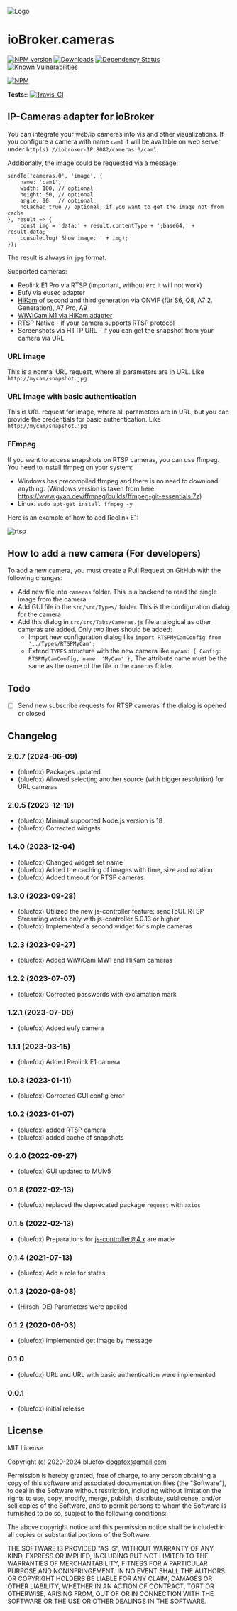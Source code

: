 ![Logo](admin/cameras.png)
# ioBroker.cameras

[![NPM version](http://img.shields.io/npm/v/iobroker.cameras.svg)](https://www.npmjs.com/package/iobroker.cameras)
[![Downloads](https://img.shields.io/npm/dm/iobroker.cameras.svg)](https://www.npmjs.com/package/iobroker.cameras)
[![Dependency Status](https://img.shields.io/david/ioBroker/iobroker.cameras.svg)](https://david-dm.org/ioBroker/iobroker.cameras)
[![Known Vulnerabilities](https://snyk.io/test/github/ioBroker/ioBroker.cameras/badge.svg)](https://snyk.io/test/github/ioBroker/ioBroker.cameras)

[![NPM](https://nodei.co/npm/iobroker.cameras.png?downloads=true)](https://nodei.co/npm/iobroker.cameras/)

**Tests:**: [![Travis-CI](http://img.shields.io/travis/ioBroker/ioBroker.cameras/master.svg)](https://travis-ci.org/ioBroker/ioBroker.cameras)

## IP-Cameras adapter for ioBroker
You can integrate your web/ip cameras into vis and other visualizations.
If you configure a camera with name `cam1` it will be available on 
web server under `http(s)://iobroker-IP:8082/cameras.0/cam1`.

Additionally, the image could be requested via a message:
```
sendTo('cameras.0', 'image', {
    name: 'cam1', 
    width: 100, // optional 
    height: 50, // optional
    angle: 90   // optional
    noCache: true // optional, if you want to get the image not from cache
}, result => {
    const img = 'data:' + result.contentType + ';base64,' + result.data;
    console.log('Show image: ' + img);    
}); 
```

The result is always in `jpg` format.

Supported cameras:
- Reolink E1 Pro via RTSP (important, without `Pro` it will not work)
- Eufy via eusec adapter
- [HiKam](https://support.hikam.de/support/solutions/articles/16000070656-zugriff-auf-kameras-der-2-generation-via-onvif-f%C3%BCr-s6-q8-a7-2-generation-) of second and third generation via ONVIF (für S6, Q8, A7 2. Generation), A7 Pro, A9
- [WIWICam M1 via HiKam adapter](https://www.wiwacam.com/de/mw1-minikamera-kurzanleitung-und-faq/)
- RTSP Native - if your camera supports RTSP protocol
- Screenshots via HTTP URL - if you can get the snapshot from your camera via URL

### URL image
This is a normal URL request, where all parameters are in URL. Like `http://mycam/snapshot.jpg`  

### URL image with basic authentication
This is URL request for image, where all parameters are in URL, but you can provide the credentials for basic authentication. Like `http://mycam/snapshot.jpg`  

### FFmpeg
If you want to access snapshots on RTSP cameras, you can use ffmpeg. You need to install ffmpeg on your system:
- Windows has precompiled ffmpeg and there is no need to download anything. (Windows version is taken from here: https://www.gyan.dev/ffmpeg/builds/ffmpeg-git-essentials.7z) 
- Linux: `sudo apt-get install ffmpeg -y`

Here is an example of how to add Reolink E1:

![rtsp](img/rtsp.png)

## How to add a new camera (For developers)
To add a new camera, you must create a Pull Request on GitHub with the following changes:
- Add new file into `cameras` folder. This is a backend to read the single image from the camera. 
- Add GUI file in the `src/src/Types/` folder. This is the configuration dialog for the camera
- Add this dialog in `src/src/Tabs/Cameras.js` file analogical as other cameras are added. Only two lines should be added:
  - Import new configuration dialog like `import RTSPMyCamConfig from '../Types/RTSPMyCam';`
  - Extend `TYPES` structure with the new camera like `mycam: { Config: RTSPMyCamConfig, name: 'MyCam' },`
    The attribute name must be the same as the name of the file in the `cameras` folder.

## Todo
- [ ] Send new subscribe requests for RTSP cameras if the dialog is opened or closed 
<!--
	Placeholder for the next version (at the beginning of the line):
	### **WORK IN PROGRESS**
-->

## Changelog
### 2.0.7 (2024-06-09)
* (bluefox) Packages updated
* (bluefox) Allowed selecting another source (with bigger resolution) for URL cameras

### 2.0.5 (2023-12-19)
* (bluefox) Minimal supported Node.js version is 18
* (bluefox) Corrected widgets

### 1.4.0 (2023-12-04)
* (bluefox) Changed widget set name
* (bluefox) Added the caching of images with time, size and rotation
* (bluefox) Added timeout for RTSP cameras

### 1.3.0 (2023-09-28)
* (bluefox) Utilized the new js-controller feature: sendToUI. RTSP Streaming works only with js-controller 5.0.13 or higher
* (bluefox) Implemented a second widget for simple cameras

### 1.2.3 (2023-09-27)
* (bluefox) Added WiWiCam MW1 and HiKam cameras

### 1.2.2 (2023-07-07)
* (bluefox) Corrected passwords with exclamation mark

### 1.2.1 (2023-07-06)
* (bluefox) Added eufy camera

### 1.1.1 (2023-03-15)
* (bluefox) Added Reolink E1 camera

### 1.0.3 (2023-01-11)
* (bluefox) Corrected GUI config error

### 1.0.2 (2023-01-07)
* (bluefox) added RTSP camera
* (bluefox) added cache of snapshots

### 0.2.0 (2022-09-27)
* (bluefox) GUI updated to MUIv5

### 0.1.8 (2022-02-13)
* (bluefox) replaced the deprecated package `request` with `axios`

### 0.1.5 (2022-02-13)
* (bluefox) Preparations for js-controller@4.x are made

### 0.1.4 (2021-07-13)
* (bluefox) Add a role for states

### 0.1.3 (2020-08-08)
* (Hirsch-DE) Parameters were applied

### 0.1.2 (2020-06-03)
* (bluefox) implemented get image by message

### 0.1.0
* (bluefox) URL and URL with basic authentication were implemented

### 0.0.1
* (bluefox) initial release

## License
MIT License

Copyright (c) 2020-2024 bluefox <dogafox@gmail.com>

Permission is hereby granted, free of charge, to any person obtaining a copy
of this software and associated documentation files (the "Software"), to deal
in the Software without restriction, including without limitation the rights
to use, copy, modify, merge, publish, distribute, sublicense, and/or sell
copies of the Software, and to permit persons to whom the Software is
furnished to do so, subject to the following conditions:

The above copyright notice and this permission notice shall be included in all
copies or substantial portions of the Software.

THE SOFTWARE IS PROVIDED "AS IS", WITHOUT WARRANTY OF ANY KIND, EXPRESS OR
IMPLIED, INCLUDING BUT NOT LIMITED TO THE WARRANTIES OF MERCHANTABILITY,
FITNESS FOR A PARTICULAR PURPOSE AND NONINFRINGEMENT. IN NO EVENT SHALL THE
AUTHORS OR COPYRIGHT HOLDERS BE LIABLE FOR ANY CLAIM, DAMAGES OR OTHER
LIABILITY, WHETHER IN AN ACTION OF CONTRACT, TORT OR OTHERWISE, ARISING FROM,
OUT OF OR IN CONNECTION WITH THE SOFTWARE OR THE USE OR OTHER DEALINGS IN THE
SOFTWARE.
